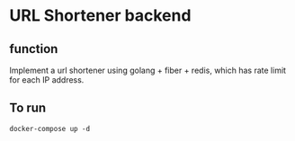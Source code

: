 # URL Shortener backend

## function

Implement a url shortener using golang + fiber + redis, which has rate limit for each IP address.

## To run

```
docker-compose up -d
```
